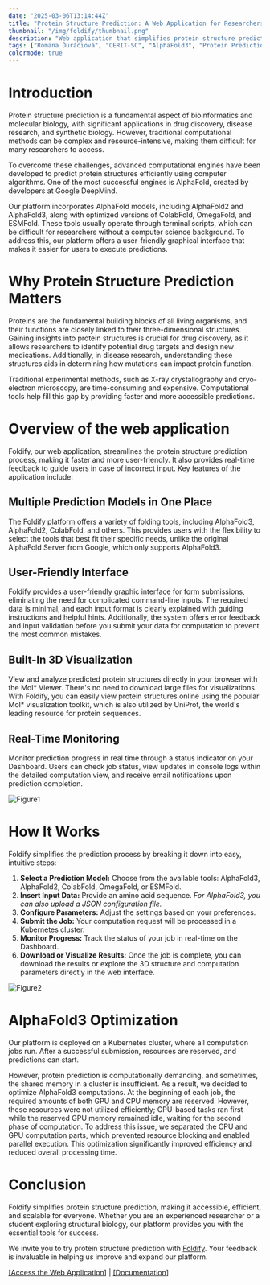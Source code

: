 ```yaml
---
date: "2025-03-06T13:14:44Z"
title: "Protein Structure Prediction: A Web Application for Researchers"
thumbnail: "/img/foldify/thumbnail.png"
description: "Web application that simplifies protein structure prediction with AlphaFold tools."
tags: ["Romana Ďuráčiová", "CERIT-SC", "AlphaFold3", "Protein Prediction", "Kubernetes", "Bioinformatics"]
colormode: true
---
```


# Introduction

Protein structure prediction is a fundamental aspect of bioinformatics and molecular biology, with significant applications in drug discovery, disease research, and synthetic biology. However, traditional computational methods can be complex and resource-intensive, making them difficult for many researchers to access.

To overcome these challenges, advanced computational engines have been developed to predict protein structures efficiently using computer algorithms. One of the most successful engines is AlphaFold, created by developers at Google DeepMind.

Our platform incorporates AlphaFold models, including AlphaFold2 and AlphaFold3, along with optimized versions of ColabFold, OmegaFold, and ESMFold. These tools usually operate through terminal scripts, which can be difficult for researchers without a computer science background. To address this, our platform offers a user-friendly graphical interface that makes it easier for users to execute predictions.

# Why Protein Structure Prediction Matters

Proteins are the fundamental building blocks of all living organisms, and their functions are closely linked to their three-dimensional structures. Gaining insights into protein structures is crucial for drug discovery, as it allows researchers to identify potential drug targets and design new medications. Additionally, in disease research, understanding these structures aids in determining how mutations can impact protein function.

Traditional experimental methods, such as X-ray crystallography and cryo-electron microscopy, are time-consuming and expensive. Computational tools help fill this gap by providing faster and more accessible predictions.

# Overview of the web application

Foldify, our web application, streamlines the protein structure prediction process, making it faster and more user-friendly. It also provides real-time feedback to guide users in case of incorrect input. Key features of the application include:

## Multiple Prediction Models in One Place

The Foldify platform offers a variety of folding tools, including AlphaFold3, AlphaFold2, ColabFold, and others. This provides users with the flexibility to select the tools that best fit their specific needs, unlike the original AlphaFold Server from Google, which only supports AlphaFold3.

## User-Friendly Interface

Foldify provides a user-friendly graphic interface for form submissions, eliminating the need for complicated command-line inputs. The required data is minimal, and each input format is clearly explained with guiding instructions and helpful hints. Additionally, the system offers error feedback and input validation before you submit your data for computation to prevent the most common mistakes.

## Built-In 3D Visualization

View and analyze predicted protein structures directly in your browser with the Mol* Viewer. There's no need to download large files for visualizations. With Foldify, you can easily view protein structures online using the popular Mol* visualization toolkit, which is also utilized by UniProt, the world's leading resource for protein sequences.

## Real-Time Monitoring

Monitor prediction progress in real time through a status indicator on your Dashboard. Users can check job status, view updates in console logs within the detailed computation view, and receive email notifications upon prediction completion.

![Figure1](/img/foldify/dashboard-foldify.png)

# How It Works

Foldify simplifies the prediction process by breaking it down into easy, intuitive steps:

1. **Select a Prediction Model:** Choose from the available tools: AlphaFold3, AlphaFold2, ColabFold, OmegaFold, or ESMFold.
2. **Insert Input Data:** Provide an amino acid sequence. _For AlphaFold3, you can also upload a JSON configuration file._
3. **Configure Parameters:** Adjust the settings based on your preferences.
4. **Submit the Job:** Your computation request will be processed in a Kubernetes cluster.
5. **Monitor Progress:** Track the status of your job in real-time on the Dashboard.
6. **Download or Visualize Results:** Once the job is complete, you can download the results or explore the 3D structure and computation parameters directly in the web interface.

![Figure2](/img/foldify/result-foldify.png)

# AlphaFold3 Optimization

Our platform is deployed on a Kubernetes cluster, where all computation jobs run. After a successful submission, resources are reserved, and predictions can start.

However, protein prediction is computationally demanding, and sometimes, the shared memory in a cluster is insufficient. As a result, we decided to optimize AlphaFold3 computations. At the beginning of each job, the required amounts of both GPU and CPU memory are reserved. However, these resources were not utilized efficiently; CPU-based tasks ran first while the reserved GPU memory remained idle, waiting for the second phase of computation. To address this issue, we separated the CPU and GPU computation parts, which prevented resource blocking and enabled parallel execution. This optimization significantly improved efficiency and reduced overall processing time.

# Conclusion

Foldify simplifies protein structure prediction, making it accessible, efficient, and scalable for everyone. Whether you are an experienced researcher or a student exploring structural biology, our platform provides you with the essential tools for success.

We invite you to try protein structure prediction with [Foldify](https://foldify.cloud.e-infra.cz/). Your feedback is invaluable in helping us improve and expand our platform.

[[Access the Web Application]](https://foldify.cloud.e-infra.cz/) | [[Documentation]](https://docs-ng.cerit.io/en/docs/web-apps/foldify)
